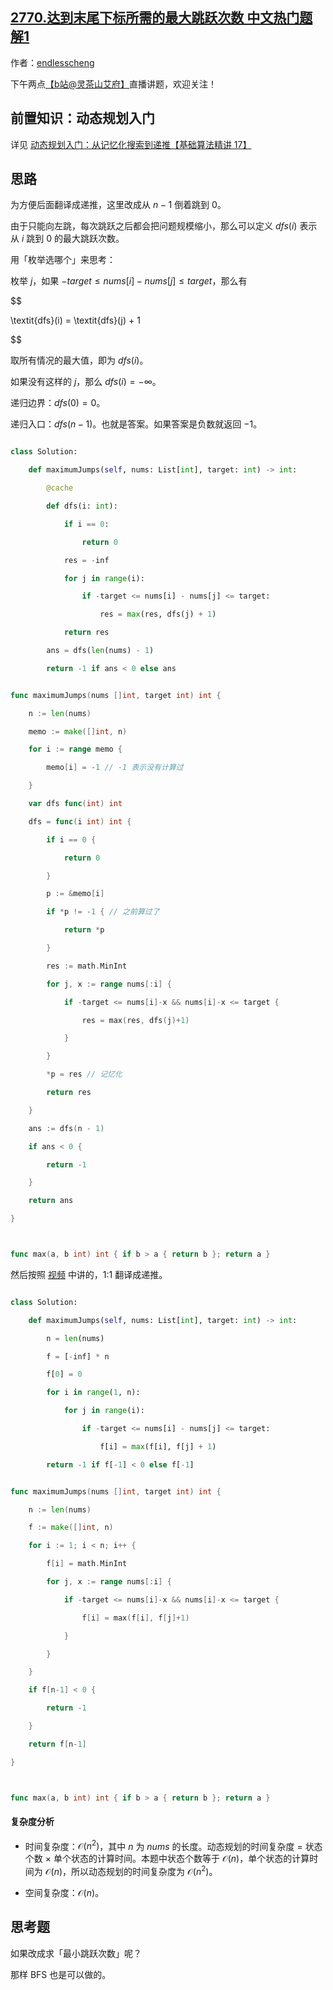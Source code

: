 ## [2770.达到末尾下标所需的最大跳跃次数 中文热门题解1](https://leetcode.cn/problems/maximum-number-of-jumps-to-reach-the-last-index/solutions/100000/dong-tai-gui-hua-cong-ji-yi-hua-sou-suo-2ptkg)

作者：[endlesscheng](https://leetcode.cn/u/endlesscheng)

下午两点[【b站@灵茶山艾府】](https://space.bilibili.com/206214)直播讲题，欢迎关注！

## 前置知识：动态规划入门

详见 [动态规划入门：从记忆化搜索到递推【基础算法精讲 17】](https://www.bilibili.com/video/BV1Xj411K7oF/)

## 思路

为方便后面翻译成递推，这里改成从 $n-1$ 倒着跳到 $0$。

由于只能向左跳，每次跳跃之后都会把问题规模缩小，那么可以定义 $\textit{dfs}(i)$ 表示从 $i$ 跳到 $0$ 的最大跳跃次数。

用「枚举选哪个」来思考：

枚举 $j$，如果 $-\textit{target}\le \textit{nums}[i]-\textit{nums}[j] \le \textit{target}$，那么有

$$
\textit{dfs}(i) = \textit{dfs}(j) + 1
$$

取所有情况的最大值，即为 $\textit{dfs}(i)$。

如果没有这样的 $j$，那么 $\textit{dfs}(i) = -\infty$。

递归边界：$\textit{dfs}(0)=0$。

递归入口：$\textit{dfs}(n-1)$。也就是答案。如果答案是负数就返回 $-1$。

```py [sol-Python3]
class Solution:
    def maximumJumps(self, nums: List[int], target: int) -> int:
        @cache
        def dfs(i: int):
            if i == 0:
                return 0
            res = -inf
            for j in range(i):
                if -target <= nums[i] - nums[j] <= target:
                    res = max(res, dfs(j) + 1)
            return res
        ans = dfs(len(nums) - 1)
        return -1 if ans < 0 else ans
```

```go [sol-Go]
func maximumJumps(nums []int, target int) int {
	n := len(nums)
	memo := make([]int, n)
	for i := range memo {
		memo[i] = -1 // -1 表示没有计算过
	}
	var dfs func(int) int
	dfs = func(i int) int {
		if i == 0 {
			return 0
		}
		p := &memo[i]
		if *p != -1 { // 之前算过了
			return *p
		}
		res := math.MinInt
		for j, x := range nums[:i] {
			if -target <= nums[i]-x && nums[i]-x <= target {
				res = max(res, dfs(j)+1)
			}
		}
		*p = res // 记忆化
		return res
	}
	ans := dfs(n - 1)
	if ans < 0 {
		return -1
	}
	return ans
}

func max(a, b int) int { if b > a { return b }; return a }
```

然后按照 [视频](https://www.bilibili.com/video/BV1Xj411K7oF/) 中讲的，1:1 翻译成递推。

```py [sol-Python3]
class Solution:
    def maximumJumps(self, nums: List[int], target: int) -> int:
        n = len(nums)
        f = [-inf] * n
        f[0] = 0
        for i in range(1, n):
            for j in range(i):
                if -target <= nums[i] - nums[j] <= target:
                    f[i] = max(f[i], f[j] + 1)
        return -1 if f[-1] < 0 else f[-1]
```

```go [sol-Go]
func maximumJumps(nums []int, target int) int {
	n := len(nums)
	f := make([]int, n)
	for i := 1; i < n; i++ {
		f[i] = math.MinInt
		for j, x := range nums[:i] {
			if -target <= nums[i]-x && nums[i]-x <= target {
				f[i] = max(f[i], f[j]+1)
			}
		}
	}
	if f[n-1] < 0 {
		return -1
	}
	return f[n-1]
}

func max(a, b int) int { if b > a { return b }; return a }
```

#### 复杂度分析

- 时间复杂度：$\mathcal{O}(n^2)$，其中 $n$ 为 $\textit{nums}$ 的长度。动态规划的时间复杂度 $=$ 状态个数 $\times$ 单个状态的计算时间。本题中状态个数等于 $\mathcal{O}(n)$，单个状态的计算时间为 $\mathcal{O}(n)$，所以动态规划的时间复杂度为 $\mathcal{O}(n^2)$。
- 空间复杂度：$\mathcal{O}(n)$。

## 思考题

如果改成求「最小跳跃次数」呢？

那样 BFS 也是可以做的。
